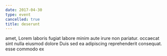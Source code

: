 ```yaml
---
date: 2017-04-30
type: event
cancelled: true
title: deserunt
---
```

amet, Lorem laboris fugiat labore minim aute irure non pariatur. occaecat sint nulla eiusmod dolore Duis sed ea adipiscing reprehenderit consequat. esse commodo ex